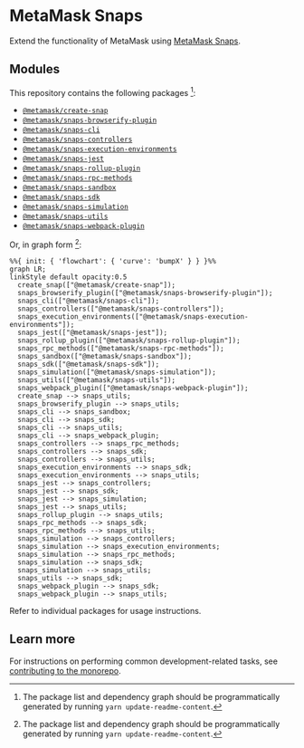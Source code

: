# MetaMask Snaps

Extend the functionality of MetaMask using
[MetaMask Snaps](https://metamask.io/snaps/).

## Modules

This repository contains the following packages [^fn1]:

<!-- start package list -->

- [`@metamask/create-snap`](packages/create-snap)
- [`@metamask/snaps-browserify-plugin`](packages/snaps-browserify-plugin)
- [`@metamask/snaps-cli`](packages/snaps-cli)
- [`@metamask/snaps-controllers`](packages/snaps-controllers)
- [`@metamask/snaps-execution-environments`](packages/snaps-execution-environments)
- [`@metamask/snaps-jest`](packages/snaps-jest)
- [`@metamask/snaps-rollup-plugin`](packages/snaps-rollup-plugin)
- [`@metamask/snaps-rpc-methods`](packages/snaps-rpc-methods)
- [`@metamask/snaps-sandbox`](packages/snaps-sandbox)
- [`@metamask/snaps-sdk`](packages/snaps-sdk)
- [`@metamask/snaps-simulation`](packages/snaps-simulation)
- [`@metamask/snaps-utils`](packages/snaps-utils)
- [`@metamask/snaps-webpack-plugin`](packages/snaps-webpack-plugin)

<!-- end package list -->

Or, in graph form [^fn1]:

<!-- start dependency graph -->

```mermaid
%%{ init: { 'flowchart': { 'curve': 'bumpX' } } }%%
graph LR;
linkStyle default opacity:0.5
  create_snap(["@metamask/create-snap"]);
  snaps_browserify_plugin(["@metamask/snaps-browserify-plugin"]);
  snaps_cli(["@metamask/snaps-cli"]);
  snaps_controllers(["@metamask/snaps-controllers"]);
  snaps_execution_environments(["@metamask/snaps-execution-environments"]);
  snaps_jest(["@metamask/snaps-jest"]);
  snaps_rollup_plugin(["@metamask/snaps-rollup-plugin"]);
  snaps_rpc_methods(["@metamask/snaps-rpc-methods"]);
  snaps_sandbox(["@metamask/snaps-sandbox"]);
  snaps_sdk(["@metamask/snaps-sdk"]);
  snaps_simulation(["@metamask/snaps-simulation"]);
  snaps_utils(["@metamask/snaps-utils"]);
  snaps_webpack_plugin(["@metamask/snaps-webpack-plugin"]);
  create_snap --> snaps_utils;
  snaps_browserify_plugin --> snaps_utils;
  snaps_cli --> snaps_sandbox;
  snaps_cli --> snaps_sdk;
  snaps_cli --> snaps_utils;
  snaps_cli --> snaps_webpack_plugin;
  snaps_controllers --> snaps_rpc_methods;
  snaps_controllers --> snaps_sdk;
  snaps_controllers --> snaps_utils;
  snaps_execution_environments --> snaps_sdk;
  snaps_execution_environments --> snaps_utils;
  snaps_jest --> snaps_controllers;
  snaps_jest --> snaps_sdk;
  snaps_jest --> snaps_simulation;
  snaps_jest --> snaps_utils;
  snaps_rollup_plugin --> snaps_utils;
  snaps_rpc_methods --> snaps_sdk;
  snaps_rpc_methods --> snaps_utils;
  snaps_simulation --> snaps_controllers;
  snaps_simulation --> snaps_execution_environments;
  snaps_simulation --> snaps_rpc_methods;
  snaps_simulation --> snaps_sdk;
  snaps_simulation --> snaps_utils;
  snaps_utils --> snaps_sdk;
  snaps_webpack_plugin --> snaps_sdk;
  snaps_webpack_plugin --> snaps_utils;
```

<!-- end dependency graph -->

Refer to individual packages for usage instructions.

## Learn more

For instructions on performing common development-related tasks, see
[contributing to the monorepo](./docs/contributing.md).

[^fn1]:
    The package list and dependency graph should be programmatically
    generated by running `yarn update-readme-content`.
